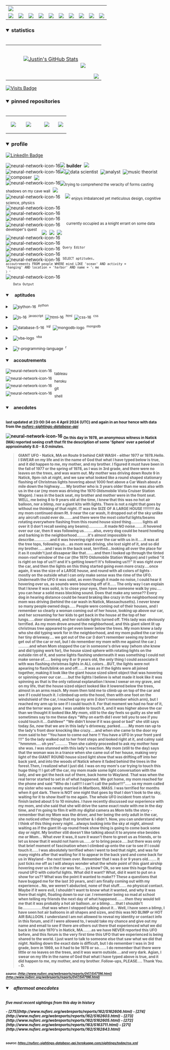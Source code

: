 <!-- ### banner -->

<table align="center" border="0" cellspacing="0" cellpadding="0">
  <tr>
    <td colspan="10">
      <a href="https://wallpaperaccess.com/black-digital"> 
        <img src="./images/quantized_relief_adjusted_with_sfmono.png" href="https://wallpaperaccess.com/black-digital"/>
      <a>
    </td>
  </tr>
  <tr>
    <td align="center">
      <a href="https://www.python.org/">
        <img src="./images/languages_icons/python-16.png"/>
        </a>
    </td>
    <td align="center">
      <a href="https://developer.mozilla.org/en-US/docs/Web/JavaScript">
        <img src="./images/languages_icons/js-16.png"/>
      </a>
    </td>
    <td align="center">
      <a href="https://developer.mozilla.org/en-US/docs/Web/CSS">
        <img src="./images/languages_icons/css-16.png"/>
      </a>
    </td>
    <td align="center">
      <a href="https://developer.mozilla.org/en-US/docs/Web/HTML">
        <img src="./images/languages_icons/html-16.png"/>
      </a>
    </td>
    <td align="center">
      <a href="https://www.tableau.com/">
        <img src="./images/languages_icons/tableau-logo.png"/>
      </a>
    </td>
    <td align="center">
      <a href="https://www.zsh.org/">
        <img src="./images/languages_icons/terminal-icon-16.png"/>
      </a>
    </td>
    <td align="center">
      <a href="https://docs.microsoft.com/en-us/office/vba">
        <img src="./images/languages_icons/vba-logo.png"/>
      </a>
    </td>
    <td align="center">
      <a href="https://www.postgresql.org/">
        <img src="./images/languages_icons/database-5-16.png"/>
      </a>
    </td>
    <td align="center">
      <a href="https://www.mongodb.com/">
        <img src="./images/languages_icons/mongodb-logo.png"/>
      </a>
    </td>
    <td align="center">
      <a href="https://www.r-project.org/">
        <img src="./images/languages_icons/r-programming-language.png"/>
      </a>
    </td>
  </tr>
</table>
  
<!-- ### statistics -->

<h3><details open>
  <summary>statistics</summary><br>

<table border="0" cellspacing="0" cellpadding="0">
  <tr>
    <td>
      <a href="https://github.com/justineichelberger" style="padding-left: 20%;">
        <img align="center" style="margin:0.5rem;" src="https://github-readme-stats.vercel.app/api?username=justineichelberger&show_icons=true&line_height=20&count_private=true&title_color=C0C0C0&text_color=C0C0C0&icon_color=C0C0C0&bg_color=0D1117" alt="Justin's GitHub Stats" />
      </a>&nbsp;
    </td>
    <td align="center">&nbsp;
      <a href="https://github.com/justineichelberger" style="padding-left: 10%;">
        <img align="center" style="margin:0.5rem" src="https://github-readme-stats.vercel.app/api/top-langs/?username=justineichelberger&hide=css, Jupyter Notebook, procfile&title_color=C0C0C0&text_color=C0C0C0&icon_color=C0C0C0&bg_color=0D1117" />
      </a>
    </td>
    <td  align="right" style="color: lightgray; display: inline-block; justify-content: right; padding-top: 90px;"> 
      <img src="https://metrics.lecoq.io/justineichelberger?template=classic&base.header=0&base.activity=0&base.community=0&base.repositories=0&base.metadata=0&isocalendar=1&isocalendar.duration=full-year&config.timezone=America%2FDenver" />
    </td>
  </tr>
</table>

</details>
</h3>
  
[![Visits Badge](https://badges.pufler.dev/visits/justineichelberger/justineichelberger)](https://badges.pufler.dev)   
  
<!-- ### pinned repositories -->
  
<h3><details open>
<summary>pinned repositories</summary>
<br>

<table border="0" cellspacing="0" cellpadding="0">
  <tr>
    <td>
      <a href="https://github.com/justineichelberger/justineichelberger">
        <img align="center" style="margin:1.0rem 0.5rem;" src="https://github-readme-stats.vercel.app/api/pin/?username=justineichelberger&repo=justineichelberger&title_color=C0C0C0&text_color=C0C0C0&icon_color=C0C0C0&bg_color=0D1117" />
      </a>
    </td>
    <td>
      <a href="https://github.com/justineichelberger/nuforc-sightings-database-api">
        <img align="center" style="margin:1.0rem 0.5rem;" src="https://github-readme-stats.vercel.app/api/pin/?username=justineichelberger&repo=nuforc-sightings-database-api&title_color=C0C0C0&text_color=C0C0C0&icon_color=C0C0C0&bg_color=0D1117" />
      </a>
    </td>
    <td>
      <a href="https://github.com/justineichelberger/BureauOfLaborStatistics-InteractiveChoroplethMap">
        <img align="center" style="margin:1rem 0.5rem; padding-left:32%;" src="https://github-readme-stats.vercel.app/api/pin/?username=justineichelberger&repo=bureau-of-labor-statistics--interactive-choropleth-map&title_color=C0C0C0&text_color=C0C0C0&icon_color=C0C0C0&bg_color=0D1117" />
      </a>
    </td>
    <td>
      <a href="https://github.com/justineichelberger/USGSEarthquakesThisWeek">
        <img align="center" style="margin:1rem 0.5rem; padding-left:18%;" src="https://github-readme-stats.vercel.app/api/pin/?username=justineichelberger&repo=usgs-earthquakes-this-week&title_color=C0C0C0&text_color=C0C0C0&icon_color=C0C0C0&bg_color=0D1117" />
      </a>
    </td>
  </tr>
</table>
</details></h3>

<!-- ### profile -->

<h3><details open>
<summary>profile</summary> 
</details></h3>
  
[![LinkedIn Badge](https://img.shields.io/badge/LinkedIn-Profile-informational?style=flat&logo=linkedin&logoColor=white&color=0D76A8)](https://www.linkedin.com/in/justineichelberger/)   

![neural-network-icon-16](./images/neural_network_original_greyscale_02.png "primary identifier")<img src="./images/neural_network_original_greyscale_26.png"/>&nbsp;<b><strong>builder</strong></b>&nbsp;&nbsp;<img src="./images/neural_network_original_greyscale_26.png"/>   
![neural-network-icon-16](./images/neural_network_original_greyscale_10.png "secondary identifiers")<img src="./images/neural_network_original_greyscale_26.png"/><sub><img src="./images/neural_network_original_greyscale_26.png"/></sub>data scientist&nbsp;&nbsp;<sub><img src="./images/neural_network_original_greyscale_26.png"/></sub>analyst&nbsp;&nbsp;<sub><img src="./images/neural_network_original_greyscale_26.png"/></sub>music theorist&nbsp;&nbsp;<sub><img src="./images/neural_network_original_greyscale_26.png"/></sub>composer&nbsp;&nbsp;<sub><img src="./images/neural_network_original_greyscale_26.png"/></sub>   
![neural-network-icon-16](./images/neural_network_original_greyscale_04.png "plato's 'allegory of the cave'")<sub><img src="./images/neural_network_original_greyscale_26.png"/></sub><sub>trying to comprehend the veracity of forms casting shadows on my cave wall</sub>&nbsp;&nbsp;<sub><img src="./images/neural_network_original_greyscale_26.png"/></sub>   
![neural-network-icon-16](./images/neural_network_original_greyscale_11.png "pleasures")&nbsp;&nbsp;&nbsp;&nbsp;<img src="./images/neural_network_original_greyscale_26.png"/>&nbsp;<sub>enjoys imbalanced yet meticulous design, cognitive science, physics</sub>   
![neural-network-icon-16](./images/neural_network_original_greyscale_06.png "space") &nbsp;   
![neural-network-icon-16](./images/neural_network_original_greyscale_07.png "space") &nbsp;   
![neural-network-icon-16](./images/neural_network_original_greyscale_09.png "space") &nbsp;   
![neural-network-icon-16](./images/neural_network_original_greyscale_17.png "pursuit") &nbsp;&nbsp;&nbsp;&nbsp;<sup>currently occupied as a knight errant on some data developer's quest</sup>&nbsp;&nbsp;&nbsp;&nbsp;<sub><sub><img src="./images/neural_network_original_greyscale_26.png"/></sub></sub>&nbsp;&nbsp;<sub><sub><img src="./images/neural_network_original_greyscale_26.png"/></sub></sub>&nbsp;&nbsp;<sub><sub><img src="./images/neural_network_original_greyscale_26.png"/></sub></sub>   
![neural-network-icon-16](./images/neural_network_original_greyscale_15.png "space") &nbsp;   
![neural-network-icon-16](./images/neural_network_original_greyscale_12.png "space") &nbsp;   
![neural-network-icon-16](./images/neural_network_original_greyscale_22.png "pgAdmin[tools[query tool]]") &nbsp;<sup><code>Query Editor</code></sup>   
![neural-network-icon-16](./images/neural_network_original_greyscale_13.png) &nbsp;   
![neural-network-icon-16](./images/neural_network_original_greyscale_25.png "SQL query to find one of Frank Black's 'Ten [Percenters]' from his eponymous album 'Frank Black' released some time in between unixtimestamp(731574000) and unixtimestamp(731660399)") &nbsp;<sup><code>SELECT aptitudes, accoutrements FROM people WHERE mind LIKE 'ocean' AND activity = 'hanging' AND location = 'harbor' AND name = '&#9001; me &#x3009;'</code></sup>   
![neural-network-icon-16](./images/neural_network_original_greyscale_24.png)   
&nbsp;&nbsp;&nbsp;&nbsp;&nbsp;&nbsp;<sub><code>Data Output</code></sub>   

<!-- ### skills -->

<h4><details open>
<summary>&nbsp;&nbsp;&nbsp;&nbsp;aptitudes</summary>
</details></h4>

<!-- python -->

<sup><details><summary style="font-size: 12px;">&nbsp;&nbsp;
![python-16](./images/languages_icons/python-16.png "language[libraries]")&nbsp;&nbsp;<sup>python</sup></summary>

<a><sup>[</sup>&nbsp;&nbsp;&nbsp;&nbsp;
<sub><img src="./images/neural_network_original_greyscale_26.png"/></sub>&nbsp;&nbsp;<sup>beautifulsoup</sup>&nbsp;&nbsp;&nbsp;&nbsp;<sub><img src="./images/neural_network_original_greyscale_26.png"/></sub>&nbsp;&nbsp;<sup>flask</sup>&nbsp;&nbsp;&nbsp;&nbsp;<sub><img src="./images/neural_network_original_greyscale_26.png"/></sub>&nbsp;&nbsp;<sup>jinja</sup>&nbsp;&nbsp;&nbsp;&nbsp;
<sub><img src="./images/neural_network_original_greyscale_26.png"/></sub>&nbsp;&nbsp;<sup>keras</sup>&nbsp;&nbsp;&nbsp;&nbsp;<sub><img src="./images/neural_network_original_greyscale_26.png"/></sub>&nbsp;&nbsp;<sup>matplotlib</sup>&nbsp;&nbsp;&nbsp;&nbsp;<sub><img src="./images/neural_network_original_greyscale_26.png"/></sub>&nbsp;&nbsp;<sup>numpy</sup>&nbsp;&nbsp;&nbsp;&nbsp;<sub><img src="./images/neural_network_original_greyscale_26.png"/></sub>&nbsp;&nbsp;<sup>pandas</sup>&nbsp;&nbsp;&nbsp;&nbsp;<sub><img src="./images/neural_network_original_greyscale_26.png"/></sub>&nbsp;&nbsp;<sup>requests</sup>&nbsp;&nbsp;&nbsp;&nbsp;<sub><img src="./images/neural_network_original_greyscale_26.png"/></sub>&nbsp;&nbsp;<sup>tensorflow</sup>&nbsp;&nbsp;&nbsp;&nbsp;<sub><img src="./images/neural_network_original_greyscale_26.png"/></sub>&nbsp;&nbsp;<sup>]</sup></a></details></sup>

<!-- js, html(xml), css -->

<sup><details><summary style="font-size: 12px;">&nbsp;&nbsp;
![js-16](./images/languages_icons/js-16.png "language[libraries]")&nbsp;&nbsp;<sup>javascript</sup>&nbsp;&nbsp;![html-16](./images/languages_icons/html-16.png "language[language/[other markup languages]]")&nbsp;&nbsp;<sup>html</sup>&nbsp;&nbsp;![css-16](./images/languages_icons/css-16.png "language[libraries]")&nbsp;&nbsp;<sup>css</sup></summary>

<a><sup>[</sup>&nbsp;&nbsp;&nbsp;&nbsp;
<sub><img src="./images/neural_network_original_greyscale_26.png"/></sub>&nbsp;&nbsp;<sup>d3</sup>&nbsp;&nbsp;&nbsp;&nbsp;<sub><img src="./images/neural_network_original_greyscale_26.png"/></sub>&nbsp;&nbsp;<sup>leaflet</sup>&nbsp;&nbsp;&nbsp;&nbsp;&nbsp;<sub><img src="./images/neural_network_original_greyscale_26.png"/></sub>&nbsp;&nbsp;<sup>plotly</sup>&nbsp;&nbsp;&nbsp;&nbsp;<sub><img src="./images/neural_network_original_greyscale_26.png"/></sub>&nbsp;&nbsp;<sup>]</sup><sup>[</sup>&nbsp;&nbsp;
<sub><img src="./images/neural_network_original_greyscale_26.png"/></sub>&nbsp;&nbsp;<sup>html</sup>&nbsp;&nbsp;&nbsp;&nbsp;
<sub><img src="./images/neural_network_original_greyscale_26.png"/></sub>&nbsp;&nbsp;<sup>[</sup>&nbsp;&nbsp;&nbsp;&nbsp;
<sub><img src="./images/neural_network_original_greyscale_26.png"/></sub>&nbsp;&nbsp;<sup>xml</sup>&nbsp;&nbsp;&nbsp;&nbsp;
<sub><img src="./images/neural_network_original_greyscale_26.png"/></sub>&nbsp;&nbsp;<sup>]</sup>&nbsp;&nbsp;&nbsp;&nbsp;<sub><img src="./images/neural_network_original_greyscale_26.png"/></sub>&nbsp;&nbsp;<sup>]</sup><sup>[</sup>&nbsp;&nbsp;&nbsp;&nbsp;
<sub><img src="./images/neural_network_original_greyscale_26.png"/></sub>&nbsp;&nbsp;<sup>bootstrap</sup>&nbsp;&nbsp;&nbsp;&nbsp;<sub><img src="./images/neural_network_original_greyscale_26.png"/></sub>&nbsp;&nbsp;<sup>]</sup></a></details></sup>

<!-- databases -->

<sup><details><summary style="font-size: 12px;">&nbsp;&nbsp;
![database-5-16](./images/languages_icons/database-5-16.png "language[dialects/apis]")&nbsp;&nbsp;<sup>sql</sup>&nbsp;&nbsp;![mongodb-logo](./images/languages_icons/mongodb-logo.png "language[apis]")&nbsp;&nbsp;<sup>mongodb</sup></summary>

<a><sup>[</sup>&nbsp;&nbsp;&nbsp;&nbsp;
<sub><img src="./images/neural_network_original_greyscale_26.png"/></sub>&nbsp;&nbsp;<sup>postgres</sup>&nbsp;&nbsp;&nbsp;&nbsp;<sub><img src="./images/neural_network_original_greyscale_26.png"/></sub>&nbsp;&nbsp;<sup>psycopg</sup>&nbsp;&nbsp;&nbsp;&nbsp;<sub><img src="./images/neural_network_original_greyscale_26.png"/></sub>&nbsp;&nbsp;<sup>sqlalchemy</sup>&nbsp;&nbsp;&nbsp;&nbsp;<sub><img src="./images/neural_network_original_greyscale_26.png"/></sub>&nbsp;&nbsp;<sup>sqlite</sup>&nbsp;&nbsp;&nbsp;&nbsp;<sub><img src="./images/neural_network_original_greyscale_26.png"/></sub>&nbsp;&nbsp;<sup>]</sup><sup>[</sup>&nbsp;&nbsp;&nbsp;&nbsp;
<sub><img src="./images/neural_network_original_greyscale_26.png"/></sub>&nbsp;&nbsp;<sup>pymongo</sup>&nbsp;&nbsp;&nbsp;&nbsp;<sub><img src="./images/neural_network_original_greyscale_26.png"/></sub>&nbsp;&nbsp;<sup>]</sup></a></details></sup>

<!-- visual basic for applications -->

<sup><details><summary style="font-size: 12px;">&nbsp;&nbsp;
  ![vba-logo](./images/languages_icons/vba-logo.png "language[application]")&nbsp;&nbsp;<sup>vba</sup></summary>

<a><sup>[</sup>&nbsp;&nbsp;&nbsp;&nbsp;
<sub><img src="./images/neural_network_original_greyscale_26.png"/></sub>&nbsp;&nbsp;<sup>excel</sup>&nbsp;&nbsp;&nbsp;&nbsp;<sub><img src="./images/neural_network_original_greyscale_26.png"/></sub>&nbsp;&nbsp;<sup>]</sup></a></details></sup>

<!-- r -->

<sup><details><summary style="font-size: 12px;">&nbsp;&nbsp;
![r-programming-language](./images/languages_icons/r-programming-language.png "language[language]")&nbsp;&nbsp;<sup>r</sup></summary></details></sup>

<!-- ### tools -->

<h4><details open>
<summary>&nbsp;&nbsp;&nbsp;accoutrements</summary>
</details></h4>

<sup>![neural-network-icon-16](./images/neural_network_original_greyscale_26.png "application")</sup>&nbsp;&nbsp;<sub>tableau</sub><br>
<sup>![neural-network-icon-16](./images/neural_network_original_greyscale_26.png "cloud platform")</sup>&nbsp;&nbsp;<sub>heroku</sub><br>
<sup>![neural-network-icon-16](./images/neural_network_original_greyscale_26.png "version control")</sup>&nbsp;&nbsp;<sub>git</sub><br>
<sup>![neural-network-icon-16](./images/neural_network_original_greyscale_26.png "interface")</sup>&nbsp;&nbsp;<sub>shell</sub>

<!-- ### auto-refreshed anecdotes -->

<h4><details open>
<summary>&nbsp;&nbsp;&nbsp;anecdotes</summary><br>

<sub>last updated at 23:00:34 on 4 April 2024 (UTC) and again in an hour hence with data from the <i><a href="https://nuforc-sightings-database-api.herokuapp.com/">nuforc-sightings-database-api</a></i></sub><br>

![neural-network-icon-16](./images/hud_cursor_01.gif "feature") <sub>On this day in 1978, an anonymous witness in Natick (MA) reported seeing craft that fit the description of some 'Sphere' over a period of approximately 8.0 - 8.0 minutes.</sub><blockquote><sub>GIANT UFO - Natick, MA on Route 9 behind CAR WASH - either 1977 or 1978.Hello. I SWEAR on my life and in the name of God that what I have typed below is true, and it did happen to me, my mother, and my brother. I figured it must have been in the fall of 1977 or the spring of 1978, as I was in 3rd grade, and there were no leaves on the trees, and was warm out. My mother was driving down Route 9 in Natick, 9pm-ish at night, and we saw what looked like a round shaped stationary flashing of Christmas lights hovering about 1000 feet above a Car Wash about a mile down the highway.....  My brother who is 3 years older than me was also with us in the car (my mom was driving the 1970 Oldsmobile Vista Cruiser Station Wagon).  I was in the back seat, my brother and mother were in the front seat. WELL, me being 8 to 9 years old at the time, I knew that this was no hot air balloon, nor a blimp, nor a giant kits with lights.  There is not a night that goes by without me thinking of that night.  IT was the SIZE OF A LARGE HOUSE !!!!!!!!!  As my mom continued down Rt. 9 near the car wash, It dropped out of the sky unlike any aircraft could ever do.......and there were the most colorful lights/beams rotating everywhere flashing from this round house sized thing......... lights all over it (I don't recall seeing any beams).............it made NO noise.......it hovered over our car, then it was following us........also, every dog could be heard howling and barking in the neighborhood.........it's almost impossible to describe.............and it was hovering right over the car with us in it.....it was at the tree tops, following us...  as mom was driving, she lost sight of it, and so did my brother......and I was in the back seat, terrified...looking all over the place for it as it couldn't just dissapear like that.......and then I looked up through the tinted moon-roof window of the car (the 1970 Oldsmobile Station Wagon) and I yelled "it is right on top of us!!!  and it's getting lower!!  It's following us!!!"  It was right over the car, and then the lights on this thing started going even more crazy....once again, it was the size of a LARGE house, and round with all colors of lights - mostly on the outside what I can only make sense was the rime of the UFO.  Underneath the UFO it was solid, as even though it made no noise, I could hear it hovering over us, as sounds were bouncing off of it.....   The only way I can explain that I knew it was solid, is to close your eyes, then have someone walk by you.... you can hear a solid mass blocking sound.  Does that make any sense??   Every dog in hearing distance could be heard braking like crazy in the neighborhood my mom was driving (behind the car wash in Natick, Massachusetts).  I never knew so many people owned dogs.....  People were coming out of their houses, and I remember so clearly a woman coming out of her house, looking up above our car, and her screaming for her kids to get back in the house at the top of her lungs.....door slammed, and her outside lights turned off.  THis lady was obviously terrified.  As my mom drove around the neighborhood, and this giant silent lit up christmas tree appeared to get even lower below the trees.  My mom knew a lady who she did typing work for in the neighborhood, and my mom pulled the car into her tiny driveway....  we got out of the car (I don't remember seeing my brother get out of the car or not, but I do remember my mom with me against the car.) .........and when Mom stopped the car in someone's drive way (whom she knew and did typing work for), the house sized sphere with rotating lights on the outside rim of it, and some lights flashing underneath it was something I could not make sense of..... being ony 8 or 9 years old, the only thing I could associate it with was flashing christmas lights in ALL colors...BUT, the lights were not apearing to flash/blink on and off......it was as if the lights were all joined together, making it look like the giant house sized silent object that was hovering or spinning over our car......but the lights I believe is what made it look like it was spinning as that is the only rational explanation I know.I swear on my grave, and on my life, that the house sized object looked like it lowered below the trees, almost in an arms reach.  My mom then told me to climb up on top of the car and see if I could touch it.  I climbed up onto the hood, then with one foot on the windshield of the car, I reached up my arm (I don't remember which arm), but I reached my arm up to see if I could touch it.  For that moment we had no fear of it, and the terror was gone.  I was unable to touch it, and it was higher above the car than we thought it looked like.My mom, still to the day feels so guilty as she will sometimes say to me these days "Why on earth did I ever tell you to see if you could touch it....Gahlleee"   "We didn't know if it was good or bad"  she still says today.So, now that we are in this lady's driveway, parked.......My mom ran up to the lady's front door knocking like crazy....and when she came to the door my mom said to her "You have to come out here !!   You have a UFO in your front yard !!!"  So the lady walked out to her front steps and looked right at it, and calmy said "hmmmm....  oh yes"..........    Then she calmly proceeded to ask my mother how she was.  I was stunned with this lady's reaction.  My mom (still to the day) says that the woman was in a trance when she came out of her house, making very light of the GIANT ROUND house sized light show that was drifting off into her back yard, and into the woods of Natick where it faded behind the trees in the forest.Then, I realized what I just did.  I was on my mom's car trying to touch this huge thing !!   I got off the car, my mom made some light conversation with the lady, and we got the heck out of there, back home to Wayland.  That was when the real terror started to set in of what happened.  We got home, my mom reached for the phone and said "Who do I call!!!  I can't call the police!!!"..... so my mom called my sister who was newly married in Marlboro, MASS.     I was terrified for months when it got dark.  There is NOT one night that goes by that I don't look to the sky, waiting for it to show itself to me again. The whole UFO incident from start to finish lasted about 5 to 10 minutes.  I have recently discussed our experience with my mom, and she said that she will drive the same exact route with me in the day time, and I'm going to film it with my digital camera as Mom tells the story - remember that my Mom was the driver, and her being the only adult in the car, she noticed other things that my brother & I didn't. Now, you can understand why I think of this thing every night...always looking into the sky at night, almost waiting as if the giant lit-up round freek show thing is going to come back some day or night.   My brother still doesn't like talking about it to anyone else besides me or Mom... What ever it was, it sure it wasn't there to greet us as friends, or to let us know that it would not harm us......or to bring peace.....but there was only that brief moment of fascination when I climbed up onto the car to see if I could touch it..... I was absolutely terrified when I went to bed that night, and was for many nights after that waiting for it to appear in the back yard and come back for us in Wayland - the next town over.  Remember that I was 8 or 9 years old....... It just ticks me off as I will always wonder what the whole point of this giant airship hovering over us in the car was for....   ya know?   Ok, so we saw this huge floating round UFO with colorful lights.  What did it want?  What, did it want to put on a show for us??  What was the point it wanted to make??  These a questions that have bugged me for the last 30 years, and I am finally coming out with my experience..   No, we weren't abducted, none of that stuff...... no physical contact. Maybe if it were evil, I shouldn't want to know what it wanted, and why it was there that night, floating down to our car.  I remember being so mad at school when telling my friends the next day of what happened.......then they would tell me that it was probably a hot air balloon..or a blimp.....that I shouldn't lie................that was when I stopped talking about it...  Well, I have seen a blimp, I have seen hot air balloons in all shapes and sizes, and this was NO BLIMP or HOT AIR BALLOON. I understand I am not allowed to reveal my identity or contact info in this forum, and if I were allowed to, I would take my chance and give out my name and email to see if there are others out there that experienced what we did back in the late 1970's in Natick, MA.......as we have NEVER reported this UFO before, and this forum is the very first time this UFO that we experienced is being shared to the world.  I just want to talk to someone else that saw what we did that night. Nailing down the exact date is difficult, but I do remember I was in 3rd grade, born in 1969, so it had to be 1978 or so......  I do remember that there were little or no leaves on the trees, and it was warm outside....and very dark. Agian, I swear on my life in the name of God that what I have typed above is true, and it did happen to me, my mother, and my brother.  Follow-ups, PLEASE....   Thank You. - D.</sub></blockquote><sub><sub><i>source: [http://www.nuforc.org/webreports/reports/047/S47196.html](http://www.nuforc.org/webreports/reports/047/S47196.html)</i></sub></sub></sub><br>
<h5><details open>
<summary>&nbsp;&nbsp;&nbsp;aftermost anecdotes</summary><br>

<sub>five most recent sightings from this day in history</sub><br>
  
<sub>
<!-- BLOG-POST-LIST:START -->
- [275](http://www.nuforc.org/webreports/reports/162/S162606.html)
- [274](http://www.nuforc.org/webreports/reports/162/S162603.html)
- [273](http://www.nuforc.org/webreports/reports/162/S162605.html)
- [272](http://www.nuforc.org/webreports/reports/163/S163711.html)
- [271](http://www.nuforc.org/webreports/reports/162/S162843.html)
<!-- BLOG-POST-LIST:END -->
</sub><br><br>

<sub><sub><i>source: <a href=https://nuforc-sightings-database-api.herokuapp.com/sightings/today/rss.xml>https://nuforc-sightings-database-api.herokuapp.com/sightings/today/rss.xml</a></i></sub></sub>
</details><h5></details>
